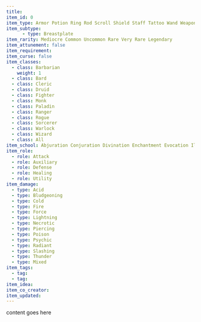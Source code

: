 ```yaml
---
title:
item_id: 0
item_type: Armor Potion Ring Rod Scroll Shield Staff Tattoo Wand Weapon Wondrous
item_subtype:
      - type: Breastplate
item_rarity: Mediocre Common Uncommon Rare Very Rare Legendary
item_attunement: false
item_requirement:
item_curse: false
item_classes:
  - class: Barbarian
    weight: 1
  - class: Bard
  - class: Cleric
  - class: Druid
  - class: Fighter
  - class: Monk
  - class: Paladin
  - class: Ranger
  - class: Rogue
  - class: Sorcerer
  - class: Warlock
  - class: Wizard
  - class: All
item_school: Abjuration Conjuration Divination Enchantment Evocation Illusion Necromancy Transmutation Unidentifiable Ancient
item_role:
  - role: Attack
  - role: Auxiliary
  - role: Defense
  - role: Healing
  - role: Utility
item_damage:
  - type: Acid
  - type: Bludgeoning
  - type: Cold
  - type: Fire
  - type: Force
  - type: Lightning
  - type: Necrotic
  - type: Piercing
  - type: Poison
  - type: Psychic
  - type: Radiant
  - type: Slashing
  - type: Thunder
  - type: Mixed
item_tags:
  - tag:
  - tag:
item_idea:
item_co_creator:
item_updated:
---
```


content goes here

